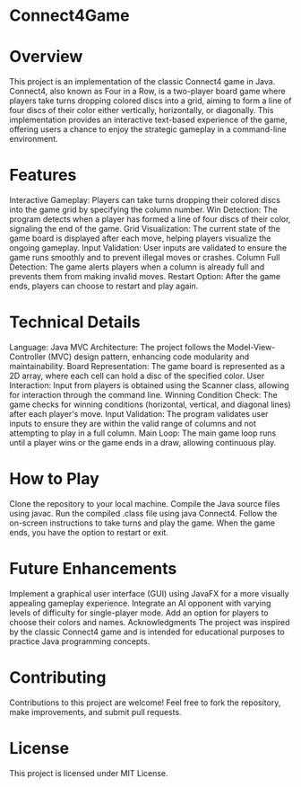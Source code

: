 # Connect4Game

# Overview
This project is an implementation of the classic Connect4 game in Java. Connect4, also known as Four in a Row, is a two-player board game where players take turns dropping colored discs into a grid, aiming to form a line of four discs of their color either vertically, horizontally, or diagonally. This implementation provides an interactive text-based experience of the game, offering users a chance to enjoy the strategic gameplay in a command-line environment.

# Features
Interactive Gameplay: Players can take turns dropping their colored discs into the game grid by specifying the column number.
Win Detection: The program detects when a player has formed a line of four discs of their color, signaling the end of the game.
Grid Visualization: The current state of the game board is displayed after each move, helping players visualize the ongoing gameplay.
Input Validation: User inputs are validated to ensure the game runs smoothly and to prevent illegal moves or crashes.
Column Full Detection: The game alerts players when a column is already full and prevents them from making invalid moves.
Restart Option: After the game ends, players can choose to restart and play again.

# Technical Details

Language: Java
MVC Architecture: The project follows the Model-View-Controller (MVC) design pattern, enhancing code modularity and maintainability.
Board Representation: The game board is represented as a 2D array, where each cell can hold a disc of the specified color.
User Interaction: Input from players is obtained using the Scanner class, allowing for interaction through the command line.
Winning Condition Check: The game checks for winning conditions (horizontal, vertical, and diagonal lines) after each player's move.
Input Validation: The program validates user inputs to ensure they are within the valid range of columns and not attempting to play in a full column.
Main Loop: The main game loop runs until a player wins or the game ends in a draw, allowing continuous play.

# How to Play
Clone the repository to your local machine.
Compile the Java source files using javac.
Run the compiled .class file using java Connect4.
Follow the on-screen instructions to take turns and play the game.
When the game ends, you have the option to restart or exit.

# Future Enhancements
Implement a graphical user interface (GUI) using JavaFX for a more visually appealing gameplay experience.
Integrate an AI opponent with varying levels of difficulty for single-player mode.
Add an option for players to choose their colors and names.
Acknowledgments
The project was inspired by the classic Connect4 game and is intended for educational purposes to practice Java programming concepts.

# Contributing
Contributions to this project are welcome! Feel free to fork the repository, make improvements, and submit pull requests.

# License
This project is licensed under MIT License.
